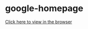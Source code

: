 # google-homepage
[Click here to view in the browser](https://bojana12.github.io/google-homepage/index.html)
